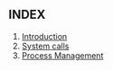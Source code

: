 ## INDEX

<ol class="index-list">
    <li>
        <a href="?file=os/introductions.md">Introduction</a>
    </li>       
    <li>
        <a href="?file=os/system_calls.md">System calls</a>
    </li>
    <li>
        <a href="?file=os/process_management.md">Process Management</a>
    </li>
</ol>


